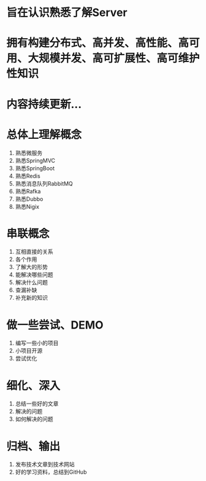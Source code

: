 # 旨在认识熟悉了解Server
# 拥有构建分布式、高并发、高性能、高可用、大规模并发、高可扩展性、高可维护性知识

# 内容持续更新...

# 总体上理解概念
1. 熟悉微服务
1. 熟悉SpringMVC
1. 熟悉SpringBoot
1. 熟悉Redis
1. 熟悉消息队列RabbitMQ
1. 熟悉Rafka
1. 熟悉Dubbo
1. 熟悉Nigix


# 串联概念
1. 互相直接的关系
1. 各个作用
1. 了解大的形势
1. 能解决哪些问题
1. 解决什么问题
1. 查漏补缺
1. 补充新的知识


# 做一些尝试、DEMO
1. 编写一些小的项目
1. 小项目开源
1. 尝试优化



# 细化、深入
1. 总结一些好的文章
1. 解决的问题
1. 如何解决的问题


# 归档、输出
1. 发布技术文章到技术网站
1. 好的学习资料，总结到GitHub
